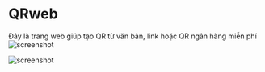 # QRweb
Đây là trang web giúp tạo QR từ văn bản, link hoặc QR ngân hàng miễn phí
![screenshot](https://private-user-images.githubusercontent.com/111893501/320183455-2908f2aa-a72e-408a-9cd8-913a029fd6e6.jpg?jwt=eyJhbGciOiJIUzI1NiIsInR5cCI6IkpXVCJ9.eyJpc3MiOiJnaXRodWIuY29tIiwiYXVkIjoicmF3LmdpdGh1YnVzZXJjb250ZW50LmNvbSIsImtleSI6ImtleTUiLCJleHAiOjE3MTIzODA2MzIsIm5iZiI6MTcxMjM4MDMzMiwicGF0aCI6Ii8xMTE4OTM1MDEvMzIwMTgzNDU1LTI5MDhmMmFhLWE3MmUtNDA4YS05Y2Q4LTkxM2EwMjlmZDZlNi5qcGc_WC1BbXotQWxnb3JpdGhtPUFXUzQtSE1BQy1TSEEyNTYmWC1BbXotQ3JlZGVudGlhbD1BS0lBVkNPRFlMU0E1M1BRSzRaQSUyRjIwMjQwNDA2JTJGdXMtZWFzdC0xJTJGczMlMkZhd3M0X3JlcXVlc3QmWC1BbXotRGF0ZT0yMDI0MDQwNlQwNTEyMTJaJlgtQW16LUV4cGlyZXM9MzAwJlgtQW16LVNpZ25hdHVyZT0yZWRhNTU5YjMwZTc3YjIyM2UwNTAyOWYxMmJlOWI5MTJlY2RiYzVmYzc5Y2JhM2U5NDYxNjU3MWU0MmEyNzcyJlgtQW16LVNpZ25lZEhlYWRlcnM9aG9zdCZhY3Rvcl9pZD0wJmtleV9pZD0wJnJlcG9faWQ9MCJ9.KrMCLjRXkCcIY0ZlKbAhM3auZnJW09YArD6iz6-JL-A)

![screenshot](https://private-user-images.githubusercontent.com/111893501/320183459-3e5f3db1-81a9-4e41-b143-527253ec6e70.jpg?jwt=eyJhbGciOiJIUzI1NiIsInR5cCI6IkpXVCJ9.eyJpc3MiOiJnaXRodWIuY29tIiwiYXVkIjoicmF3LmdpdGh1YnVzZXJjb250ZW50LmNvbSIsImtleSI6ImtleTUiLCJleHAiOjE3MTIzODA2MzIsIm5iZiI6MTcxMjM4MDMzMiwicGF0aCI6Ii8xMTE4OTM1MDEvMzIwMTgzNDU5LTNlNWYzZGIxLTgxYTktNGU0MS1iMTQzLTUyNzI1M2VjNmU3MC5qcGc_WC1BbXotQWxnb3JpdGhtPUFXUzQtSE1BQy1TSEEyNTYmWC1BbXotQ3JlZGVudGlhbD1BS0lBVkNPRFlMU0E1M1BRSzRaQSUyRjIwMjQwNDA2JTJGdXMtZWFzdC0xJTJGczMlMkZhd3M0X3JlcXVlc3QmWC1BbXotRGF0ZT0yMDI0MDQwNlQwNTEyMTJaJlgtQW16LUV4cGlyZXM9MzAwJlgtQW16LVNpZ25hdHVyZT05NmZjY2Y4M2I5NzRiZGNjOWFhM2IyYjkwMDk1YmY2NWU0NGIwZDQ1OTk3M2UwNzUzMjI5MTQ5N2M1MGZiZDI5JlgtQW16LVNpZ25lZEhlYWRlcnM9aG9zdCZhY3Rvcl9pZD0wJmtleV9pZD0wJnJlcG9faWQ9MCJ9.TUCWui1-IRb_IcjQoyOp0HGYjb7MqKkimeb8NxQ2rTw)
